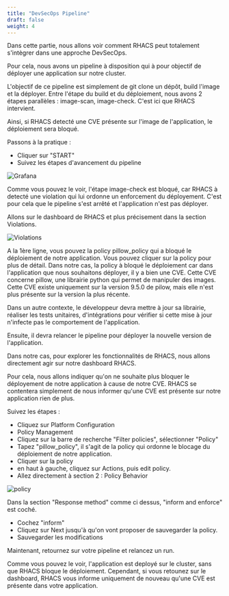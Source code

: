 ```yaml
---
title: "DevSecOps Pipeline"
draft: false
weight: 4
---
```


Dans cette partie, nous allons voir comment RHACS peut totalement s'intègrer dans une approche DevSecOps.

Pour cela, nous avons un pipeline à disposition qui à pour objectif de déployer une application sur notre cluster.

L'objectif de ce pipeline est simplement de git clone un dépôt, build l'image et la déployer.
Entre l'étape du build et du déploiement, nous avons 2 étapes parallèles : image-scan, image-check.
C'est ici que RHACS intervient.

Ainsi, si RHACS detecté une CVE présente sur l'image de l'application, le déploiement sera bloqué.


Passons à la pratique : 

- Cliquer sur "START"
- Suivez les étapes d'avancement du pipeline

![Grafana](/OPP-2023-lab-instruction.github.io/images/pipeline_1.png)



Comme vous pouvez le voir, l'étape image-check est bloqué, car RHACS à detecté une violation qui lui ordonne un enforcement du déployement.
C'est pour cela que le pipeline s'est arrêté et l'application n'est pas déployer.


Allons sur le dashboard de RHACS et plus précisement dans la section Violations.


![Violations](/OPP-2023-lab-instruction.github.io/images/pipeline_2.png)

A la 1ère ligne, vous pouvez la policy pillow_policy qui a bloqué le déploiement de notre application.
Vous pouvez cliquer sur la policy pour plus de détail.
Dans notre cas, la policy à bloqué le déploiement car dans l'application que nous souhaitons déployer, il y a bien une CVE.
Cette CVE concerne pillow, une librairie python qui permet de manipuler des images.
Cette CVE existe uniquement sur la version 9.5.0 de pilow, mais elle n'est plus présente sur la version la plus récente.

Dans un autre contexte, le développeur devra mettre à jour sa librairie, réaliser les tests unitaires, d'intégrations pour vérifier si cette mise à jour n'infecte pas le comportement de l'application.

Ensuite, il devra relancer le pipeline pour déployer la nouvelle version de l'application.

Dans notre cas, pour explorer les fonctionnalités de RHACS, nous allons directement agir sur notre dashboard RHACS.

Pour cela, nous allons indiquer qu'on ne souhaite plus bloquer le déployement de notre application à cause de notre CVE.
RHACS se contentera simplement de nous informer qu'une CVE est présente sur notre application rien de plus.

Suivez les étapes :

- Cliquez sur Platform Configuration
- Policy Management
- Cliquez sur la barre de recherche "Filter policies", sélectionner "Policy"
- Tapez "pillow_policy", il s'agit de la policy qui ordonne le blocage du déploiement de notre application.
- Cliquer sur la policy
- en haut à gauche, cliquez sur Actions, puis edit policy.
- Allez directement à section 2 : Policy Behavior

![policy](/OPP-2023-lab-instruction.github.io/images/pipeline_3.png)

Dans la section "Response method" comme ci dessus, "inform and enforce" est coché.

- Cochez "inform"
- Cliquez sur Next jusqu'à qu'on vont proposer de sauvegarder la policy.
- Sauvegarder les modifications


Maintenant, retournez sur votre pipeline et relancez un run.

Comme vous pouvez le voir, l'application est deployé sur le cluster, sans que RHACS bloque le déploiement.
Cependant, si vous retounez sur le dashboard, RHACS vous informe uniquement de nouveau qu'une CVE est présente dans votre application.






